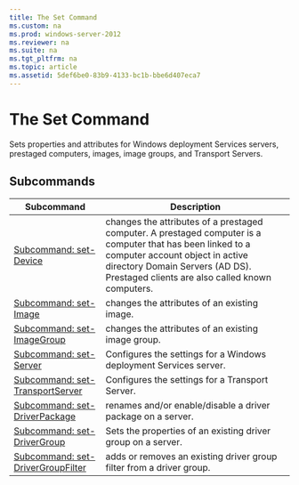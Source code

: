 ```yaml
---
title: The Set Command
ms.custom: na
ms.prod: windows-server-2012
ms.reviewer: na
ms.suite: na
ms.tgt_pltfrm: na
ms.topic: article
ms.assetid: 5def6be0-83b9-4133-bc1b-bbe6d407eca7
---
```

# The Set Command
Sets properties and attributes for Windows deployment Services servers, prestaged computers, images, image groups, and Transport Servers.

## Subcommands

|Subcommand|Description|
|--------------|---------------|
|[Subcommand: set-Device](the-set-command/subcommand-setdevice.md)|changes the attributes of a prestaged computer. A prestaged computer is a computer that has been linked to a computer account object in active directory Domain Servers \(AD DS\). Prestaged clients are also called known computers.|
|[Subcommand: set-Image](the-set-command/subcommand-setimage.md)|changes the attributes of an existing image.|
|[Subcommand: set-ImageGroup](the-set-command/subcommand-setimageGroup.md)|changes the attributes of an existing image group.|
|[Subcommand: set-Server](the-set-command/subcommand-setserver.md)|Configures the settings for a Windows deployment Services server.|
|[Subcommand: set-TransportServer](the-set-command/subcommand-settransportserver.md)|Configures the settings for a Transport Server.|
|[Subcommand: set-DriverPackage](the-set-command/subcommand-setdriverpackage.md)|renames and\/or enable\/disable a driver package on a server.|
|[Subcommand: set-DriverGroup](the-set-command/subcommand-setdrivergroup.md)|Sets the properties of an existing driver group on a server.|
|[Subcommand: set-DriverGroupFilter](the-set-command/subcommand-setdrivergroupFilter.md)|adds or removes an existing driver group filter from a driver group.|


